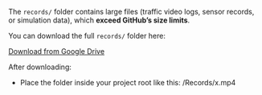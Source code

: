 The `records/` folder contains large files (traffic video logs, sensor records, or simulation data), which **exceed GitHub’s size limits**.

You can download the full `records/` folder here:

[Download from Google Drive]([https://drive.google.com/your-link-here](https://drive.google.com/drive/folders/1SDs-_eeNjUdaNVkVSX5LR9Bt8NkHlnyB?usp=sharing)) 

After downloading:
- Place the folder inside your project root like this: /Records/x.mp4
